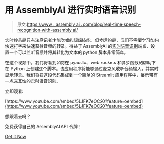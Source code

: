 # 用 AssemblyAI 进行实时语音识别

> 原文:[https://www . assembly ai . com/blog/real-time-speech-recognition-with-assembly ai/](https://www.assemblyai.com/blog/real-time-speech-recognition-with-assemblyai/)

实时抄录是只有法庭记者才能吹嘘的超级技能。但幸运的是，我们不需要学习如何快速打字来快速获得音频的转录。得益于 AssemblyAI 的[实时语音识别](https://www.assemblyai.com/blog/improved-accuracy-on-assemblyais-real-time-speech-to-text-api/)端点，设置一个可以监听音频并将其转化为文本的 python 脚本非常简单。

在这个视频中，我们将看到如何在 pyaudio、web sockets 和异步函数的帮助下在 Python 上创建这个脚本。该应用程序将能够通过麦克风收听音频输入，并实时显示转录。我们将把这段代码集成到一个简单的 Streamlit 应用程序中，展示带有一点交互性的实时语音识别。

立即观看:

[https://www.youtube.com/embed/5LJFK7eOC20?feature=oembed](https://www.youtube.com/embed/5LJFK7eOC20?feature=oembed)

想跟着去吗？

免费获得自己的 AssemblyAI API 令牌！

[Get it Now](https://app.assemblyai.com/signup)